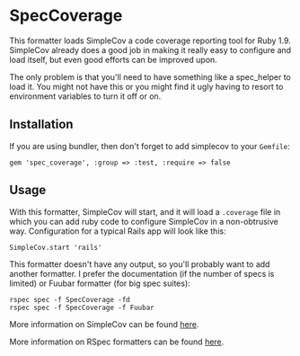 # SpecCoverage

This formatter loads SimpleCov a code coverage reporting tool for Ruby 1.9. SimpleCov already does a good job in making it really easy to configure and load itself, but even good efforts can be improved upon.

The only problem is that you'll need to have something like a spec_helper to load it. You might not have this or you might find it ugly having to resort to environment variables to turn it off or on.

## Installation

If you are using bundler, then don't forget to add simplecov to your `Gemfile`:

    gem 'spec_coverage', :group => :test, :require => false


## Usage

With this formatter, SimpleCov will start, and it will load a `.coverage` file in which you can add ruby code to configure SimpleCov in a non-obtrusive way. Configuration for a typical Rails app will look like this:

    SimpleCov.start 'rails'

This formatter doesn't have any output, so you'll probably want to add another formatter. I prefer the documentation (if the number of specs is limited) or Fuubar formatter (for big spec suites):

    rspec spec -f SpecCoverage -fd
    rspec spec -f SpecCoverage -f Fuubar


More information on SimpleCov can be found [here](https://github.com/colszowka/simplecov).

More information on RSpec formatters can be found [here](http://relishapp.com/rspec/rspec-core/v/2-6/dir/command-line/format-option).
